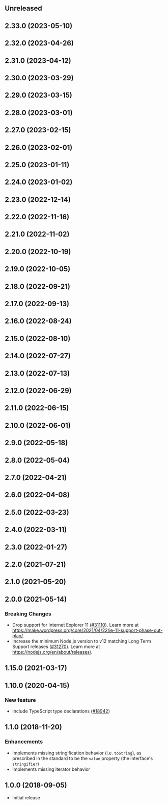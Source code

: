 <!-- Learn how to maintain this file at https://github.com/WordPress/gutenberg/tree/HEAD/packages#maintaining-changelogs. -->

## Unreleased

## 2.33.0 (2023-05-10)

## 2.32.0 (2023-04-26)

## 2.31.0 (2023-04-12)

## 2.30.0 (2023-03-29)

## 2.29.0 (2023-03-15)

## 2.28.0 (2023-03-01)

## 2.27.0 (2023-02-15)

## 2.26.0 (2023-02-01)

## 2.25.0 (2023-01-11)

## 2.24.0 (2023-01-02)

## 2.23.0 (2022-12-14)

## 2.22.0 (2022-11-16)

## 2.21.0 (2022-11-02)

## 2.20.0 (2022-10-19)

## 2.19.0 (2022-10-05)

## 2.18.0 (2022-09-21)

## 2.17.0 (2022-09-13)

## 2.16.0 (2022-08-24)

## 2.15.0 (2022-08-10)

## 2.14.0 (2022-07-27)

## 2.13.0 (2022-07-13)

## 2.12.0 (2022-06-29)

## 2.11.0 (2022-06-15)

## 2.10.0 (2022-06-01)

## 2.9.0 (2022-05-18)

## 2.8.0 (2022-05-04)

## 2.7.0 (2022-04-21)

## 2.6.0 (2022-04-08)

## 2.5.0 (2022-03-23)

## 2.4.0 (2022-03-11)

## 2.3.0 (2022-01-27)

## 2.2.0 (2021-07-21)

## 2.1.0 (2021-05-20)

## 2.0.0 (2021-05-14)

### Breaking Changes

-   Drop support for Internet Explorer 11 ([#31110](https://github.com/WordPress/gutenberg/pull/31110)). Learn more at https://make.wordpress.org/core/2021/04/22/ie-11-support-phase-out-plan/.
-   Increase the minimum Node.js version to v12 matching Long Term Support releases ([#31270](https://github.com/WordPress/gutenberg/pull/31270)). Learn more at https://nodejs.org/en/about/releases/.

## 1.15.0 (2021-03-17)

## 1.10.0 (2020-04-15)

### New feature

-   Include TypeScript type declarations ([#18942](https://github.com/WordPress/gutenberg/pull/18942))

## 1.1.0 (2018-11-20)

### Enhancements

-   Implements missing stringification behavior (i.e. `toString`), as prescribed in the standard to be the `value` property (the interface's `stringifier`)
-   Implements missing iterator behavior

## 1.0.0 (2018-09-05)

-   Initial release

